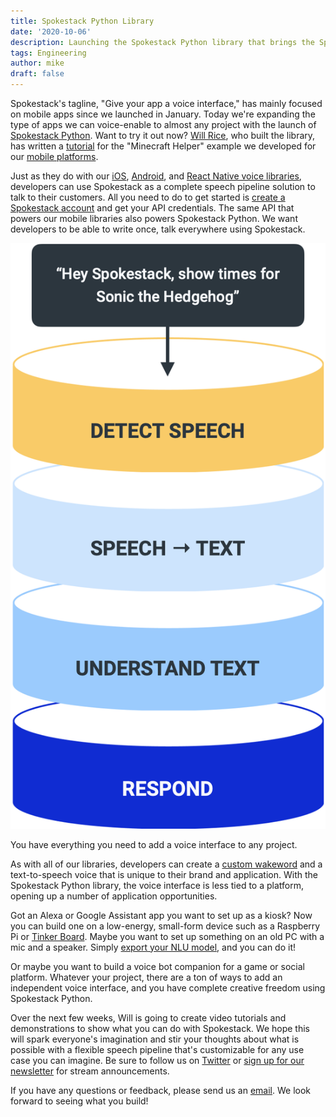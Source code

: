 ```yaml
---
title: Spokestack Python Library
date: '2020-10-06'
description: Launching the Spokestack Python library that brings the Spokestack speech pipeline to Raspberry Pi, Tinker Board, and PCs.
tags: Engineering
author: mike
draft: false
---
```


Spokestack's tagline, "Give your app a voice interface," has mainly focused on mobile apps since we launched in January. Today we're expanding the type of apps we can voice-enable to almost any project with the launch of [Spokestack Python](https://github.com/spokestack/spokestack-python). Want to try it out now? [Will Rice](https://twitter.com/_Will_Rice), who built the library, has written a [tutorial](/blog/porting-the-alexa-minecraft-skill-to-python-using-spokestack) for the "Minecraft Helper" example we developed for our [mobile platforms](/blog/porting-a-smart-speaker-voice-app-to-mobile-part-1).

Just as they do with our [iOS](https://github.com/spokestack/spokestack-ios), [Android](https://github.com/spokestack/spokestack-android), and [React Native voice libraries](https://github.com/spokestack/react-native-spokestack), developers can use Spokestack as a complete speech pipeline solution to talk to their customers. All you need to do to get started is [create a Spokestack account](/create) and get your API credentials. The same API that powers our mobile libraries also powers Spokestack Python. We want developers to be able to write once, talk everywhere using Spokestack.

![speech_pipeline.png](./speech_pipeline.png)

You have everything you need to add a voice interface to any project.

As with all of our libraries, developers can create a [custom wakeword](/blog/wakewords-for-mobile-apps) and a text-to-speech voice that is unique to their brand and application. With the Spokestack Python library, the voice interface is less tied to a platform, opening up a number of application opportunities.

Got an Alexa or Google Assistant app you want to set up as a kiosk? Now you can build one on a low-energy, small-form device such as a Raspberry Pi or [Tinker Board](https://www.asus.com/us/Single-Board-Computer/Tinker-Board/). Maybe you want to set up something on an old PC with a mic and a speaker. Simply [export your NLU model](/docs/Concepts/export), and you can do it!

Or maybe you want to build a voice bot companion for a game or social platform. Whatever your project, there are a ton of ways to add an independent voice interface, and you have complete creative freedom using Spokestack Python.

Over the next few weeks, Will is going to create video tutorials and demonstrations to show what you can do with Spokestack. We hope this will spark everyone's imagination and stir your thoughts about what is possible with a flexible speech pipeline that's customizable for any use case you can imagine. Be sure to follow us on [Twitter](http://www.twitter.com/spokestack) or [sign up for our newsletter](http://spokestack.substack.com) for stream announcements.

If you have any questions or feedback, please send us an [email](mailto:hello@spokestack.io). We look forward to seeing what you build!
